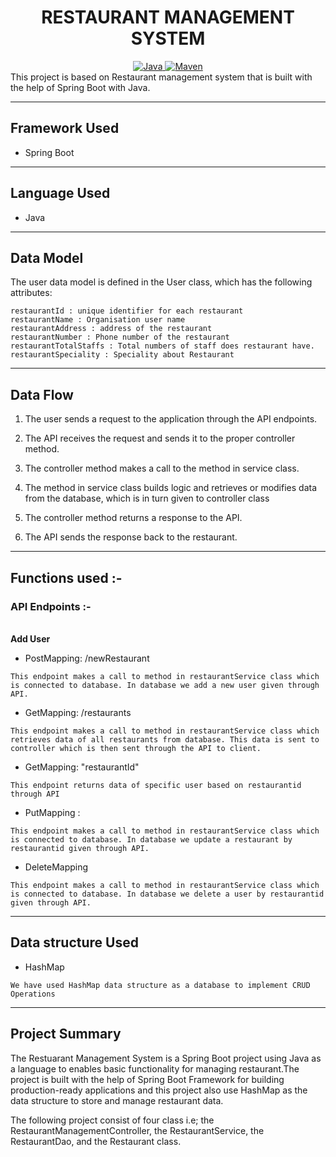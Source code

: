 <center>
<h1> RESTAURANT MANAGEMENT SYSTEM </h1>
</center>
<center>
<a href="Java url">
    <img alt="Java" src="https://img.shields.io/badge/Java->=8-darkblue.svg" />
</a>
<a href="Maven url" >
    <img alt="Maven" src="https://img.shields.io/badge/maven-3.0.5-brightgreen.svg" />
</a>
</center>
This project is based on Restaurant management system that is built with the help of Spring Boot with Java.

---

## Framework Used
* Spring Boot

---

## Language Used
* Java

---

## Data Model

The user data model is defined in the User class, which has the following attributes:
```
restaurantId : unique identifier for each restaurant
restaurantName : Organisation user name
restaurantAddress : address of the restaurant
restaurantNumber : Phone number of the restaurant
restaurantTotalStaffs : Total numbers of staff does restaurant have.
restaurantSpeciality : Speciality about Restaurant
```

---

## Data Flow

1. The user sends a request to the application through the API endpoints.
2. The API receives the request and sends it to the proper controller method.
3. The controller method makes a call to the method in service class.

4. The method in service class builds logic and retrieves or modifies data from the database, which is in turn given to controller class
5. The controller method returns a response to the API.
6. The API sends the response back to the restaurant.

---

## Functions used :-

### API Endpoints :-
</br>
<b> Add User </b>

* PostMapping: /newRestaurant
```
This endpoint makes a call to method in restaurantService class which is connected to database. In database we add a new user given through API.
```

* GetMapping: /restaurants
```
This endpoint makes a call to method in restaurantService class which retrieves data of all restaurants from database. This data is sent to controller which is then sent through the API to client.
```

* GetMapping: "restaurantId"
```
This endpoint returns data of specific user based on restaurantid through API
```

* PutMapping : 
```
This endpoint makes a call to method in restaurantService class which is connected to database. In database we update a restaurant by restaurantid given through API.
```

* DeleteMapping
```
This endpoint makes a call to method in restaurantService class which is connected to database. In database we delete a user by restaurantid given through API.
```

---

## Data structure Used
* HashMap
```
We have used HashMap data structure as a database to implement CRUD Operations 
```
---

## Project Summary

The Restuarant Management System is a Spring Boot project using Java as a language to enables basic functionality for managing restaurant.The project is built with the help of Spring Boot Framework for building production-ready applications and this project also use HashMap as the data structure to store and manage restaurant data. 

The following project consist of four class i.e; the RestaurantManagementController, the RestaurantService, the RestaurantDao, and the Restaurant class.
